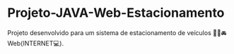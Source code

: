 # Projeto-JAVA-Web-Estacionamento
Projeto desenvolvido para um sistema de estacionamento de veículos 🚗🛵🚘 Web(INTERNET💻).
